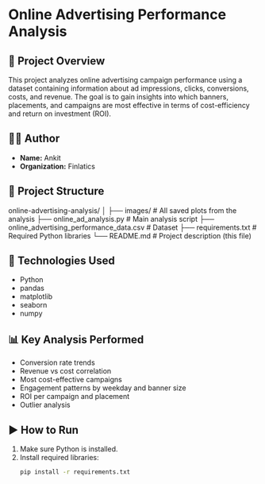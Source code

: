 # Online Advertising Performance Analysis

## 📌 Project Overview

This project analyzes online advertising campaign performance using a dataset containing information about ad impressions, clicks, conversions, costs, and revenue. The goal is to gain insights into which banners, placements, and campaigns are most effective in terms of cost-efficiency and return on investment (ROI).

## 👨‍💻 Author

- **Name:** Ankit  
- **Organization:** Finlatics  

## 📁 Project Structure

online-advertising-analysis/
│
├── images/ # All saved plots from the analysis
├── online_ad_analysis.py # Main analysis script
├── online_advertising_performance_data.csv # Dataset
├── requirements.txt # Required Python libraries
└── README.md # Project description (this file)


## 🔧 Technologies Used

- Python
- pandas
- matplotlib
- seaborn
- numpy

## 📊 Key Analysis Performed

- Conversion rate trends
- Revenue vs cost correlation
- Most cost-effective campaigns
- Engagement patterns by weekday and banner size
- ROI per campaign and placement
- Outlier analysis

## ▶️ How to Run

1. Make sure Python is installed.
2. Install required libraries:
   ```bash
   pip install -r requirements.txt
